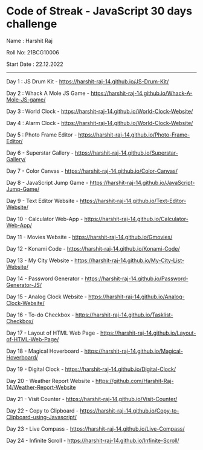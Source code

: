 <h1>Code of Streak - JavaScript 30 days challenge</h1>

Name : Harshit Raj

Roll No: 21BCG10006

Start Date : 22.12.2022

<hr>


Day 1 : JS Drum Kit - https://harshit-raj-14.github.io/JS-Drum-Kit/

Day 2 : Whack A Mole JS Game - https://harshit-raj-14.github.io/Whack-A-Mole-JS-game/

Day 3 : World Clock - https://harshit-raj-14.github.io/World-Clock-Website/

Day 4 : Alarm Clock - https://harshit-raj-14.github.io/World-Clock-Website/

Day 5 : Photo Frame Editor - https://harshit-raj-14.github.io/Photo-Frame-Editor/

Day 6 - Superstar Gallery - https://harshit-raj-14.github.io/Superstar-Gallery/

Day 7 - Color Canvas - https://harshit-raj-14.github.io/Color-Canvas/

Day 8 - JavaScript Jump Game - https://harshit-raj-14.github.io/JavaScript-Jump-Game/

Day 9 - Text Editor Website - https://harshit-raj-14.github.io/Text-Editor-Website/

Day 10 - Calculator Web-App - https://harshit-raj-14.github.io/Calculator-Web-App/

Day 11 - Movies Website - https://harshit-raj-14.github.io/Gmovies/

Day 12 - Konami Code - https://harshit-raj-14.github.io/Konami-Code/

Day 13 - My City Website - https://harshit-raj-14.github.io/My-City-List-Website/

Day 14 - Password Generator - https://harshit-raj-14.github.io/Password-Generator-JS/

Day 15 - Analog Clock Website - https://harshit-raj-14.github.io/Analog-Clock-Website/

Day 16 - To-do Checkbox - https://harshit-raj-14.github.io/Tasklist-Checkbox/

Day 17 - Layout of HTML Web Page - https://harshit-raj-14.github.io/Layout-of-HTML-Web-Page/

Day 18 - Magical Hoverboard - https://harshit-raj-14.github.io/Magical-Hoverboard/

Day 19 - Digital Clock  - https://harshit-raj-14.github.io/Digital-Clock/

Day 20 - Weather Report Website - https://github.com/Harshit-Raj-14/Weather-Report-Website

Day 21 - Visit Counter - https://harshit-raj-14.github.io/Visit-Counter/

Day 22 - Copy to Clipboard - https://harshit-raj-14.github.io/Copy-to-Clipboard-using-Javascript/

Day 23 - Live Compass - https://harshit-raj-14.github.io/Live-Compass/

Day 24 - Infinite Scroll - https://harshit-raj-14.github.io/Infinite-Scroll/
